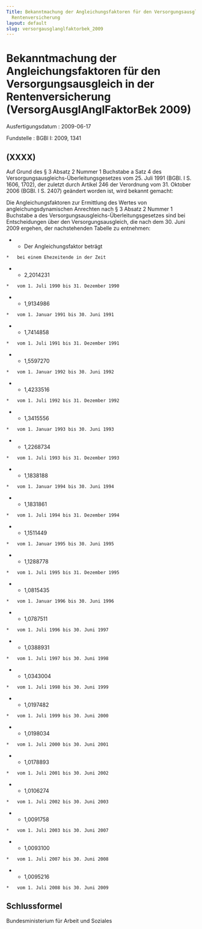 ```yaml
---
Title: Bekanntmachung der Angleichungsfaktoren für den Versorgungsausgleich in der
  Rentenversicherung
layout: default
slug: versorgausglanglfaktorbek_2009
---
```


# Bekanntmachung der Angleichungsfaktoren für den Versorgungsausgleich in der Rentenversicherung (VersorgAusglAnglFaktorBek 2009)

Ausfertigungsdatum
:   2009-06-17

Fundstelle
:   BGBl I: 2009, 1341


## (XXXX)

Auf Grund des § 3 Absatz 2 Nummer 1 Buchstabe a Satz 4 des
Versorgungsausgleichs-Überleitungsgesetzes vom 25. Juli 1991 (BGBl. I
S. 1606, 1702), der zuletzt durch Artikel 246 der Verordnung vom 31.
Oktober 2006 (BGBl. I S. 2407) geändert worden ist, wird bekannt
gemacht:

Die Angleichungsfaktoren zur Ermittlung des Wertes von
angleichungsdynamischen Anrechten nach § 3 Absatz 2 Nummer 1 Buchstabe
a des Versorgungsausgleichs-Überleitungsgesetzes sind bei
Entscheidungen über den Versorgungsausgleich, die nach dem 30. Juni
2009 ergehen, der nachstehenden Tabelle zu entnehmen:


*    *   Der Angleichungsfaktor beträgt

    *   bei einem Ehezeitende in der Zeit


*    *   2,2014231

    *   vom 1. Juli 1990 bis 31. Dezember 1990


*    *   1,9134986

    *   vom 1. Januar 1991 bis 30. Juni 1991


*    *   1,7414858

    *   vom 1. Juli 1991 bis 31. Dezember 1991


*    *   1,5597270

    *   vom 1. Januar 1992 bis 30. Juni 1992


*    *   1,4233516

    *   vom 1. Juli 1992 bis 31. Dezember 1992


*    *   1,3415556

    *   vom 1. Januar 1993 bis 30. Juni 1993


*    *   1,2268734

    *   vom 1. Juli 1993 bis 31. Dezember 1993


*    *   1,1838188

    *   vom 1. Januar 1994 bis 30. Juni 1994


*    *   1,1831861

    *   vom 1. Juli 1994 bis 31. Dezember 1994


*    *   1,1511449

    *   vom 1. Januar 1995 bis 30. Juni 1995


*    *   1,1288778

    *   vom 1. Juli 1995 bis 31. Dezember 1995


*    *   1,0815435

    *   vom 1. Januar 1996 bis 30. Juni 1996


*    *   1,0787511

    *   vom 1. Juli 1996 bis 30. Juni 1997


*    *   1,0388931

    *   vom 1. Juli 1997 bis 30. Juni 1998


*    *   1,0343004

    *   vom 1. Juli 1998 bis 30. Juni 1999


*    *   1,0197482

    *   vom 1. Juli 1999 bis 30. Juni 2000


*    *   1,0198034

    *   vom 1. Juli 2000 bis 30. Juni 2001


*    *   1,0178893

    *   vom 1. Juli 2001 bis 30. Juni 2002


*    *   1,0106274

    *   vom 1. Juli 2002 bis 30. Juni 2003


*    *   1,0091758

    *   vom 1. Juli 2003 bis 30. Juni 2007


*    *   1,0093100

    *   vom 1. Juli 2007 bis 30. Juni 2008


*    *   1,0095216

    *   vom 1. Juli 2008 bis 30. Juni 2009




## Schlussformel

Bundesministerium für Arbeit und Soziales


